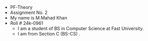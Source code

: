 - PF-Theory
- Assignment No. 2
- My name is M.Mahad Khan
- Roll # 24k-0961
   + I am a student of BS in Computer Science at Fast University.
  * I am from Section C (BS-CS) .

